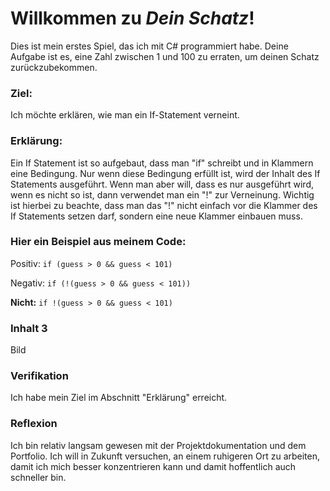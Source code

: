 # Willkommen zu *Dein Schatz*!

Dies ist mein erstes Spiel, das ich mit C# programmiert habe. Deine Aufgabe ist es, eine Zahl zwischen 1 und 100 zu erraten, um deinen Schatz zurückzubekommen.


### Ziel:
Ich möchte erklären, wie man ein If-Statement verneint.

### Erklärung:
Ein If Statement ist so aufgebaut, dass man "if" schreibt und in Klammern eine Bedingung. Nur wenn diese Bedingung erfüllt ist, wird der Inhalt des If Statements ausgeführt. Wenn man aber will, dass es nur ausgeführt wird, wenn es nicht so ist, dann verwendet man ein "!" zur Verneinung. Wichtig ist hierbei zu beachte, dass man das "!" nicht einfach vor die Klammer des If Statements setzen darf, sondern eine neue Klammer einbauen muss.

### Hier ein Beispiel aus meinem Code:

Positiv: `if (guess > 0 && guess < 101)`

Negativ: `if (!(guess > 0 && guess < 101))`

**Nicht:** `if !(guess > 0 && guess < 101)`

### Inhalt 3
Bild

### Verifikation
Ich habe mein Ziel im Abschnitt "Erklärung" erreicht.

### Reflexion
Ich bin relativ langsam gewesen mit der Projektdokumentation und dem Portfolio. Ich will in Zukunft versuchen, an einem ruhigeren Ort zu arbeiten, damit ich mich besser konzentrieren kann und damit hoffentlich auch schneller bin.
